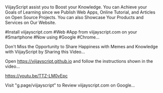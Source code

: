 ViijayScript assist you to Boost your Knowledge. You can Achieve your Goals of Learning since we Publish Web Apps, Online Tutorial, and Articles on Open Source Projects. You can also Showcase Your Products and Services on Our Website.

#Install viijayscript.com #Web #App from viijayscript.com on your #Smartphone #Now using #Google #Chrome...

Don't Miss the Opportunity to Share Happiness with Memes and Knowledge with ViijayScript by Sharing this Video...

Open https://viijayscript.github.io and follow the instructions shown in the video...

https://youtu.be/TTZ-LM0vEpc

Visit "g.page/viijayscript" to Review viijayscript.com on Google...
